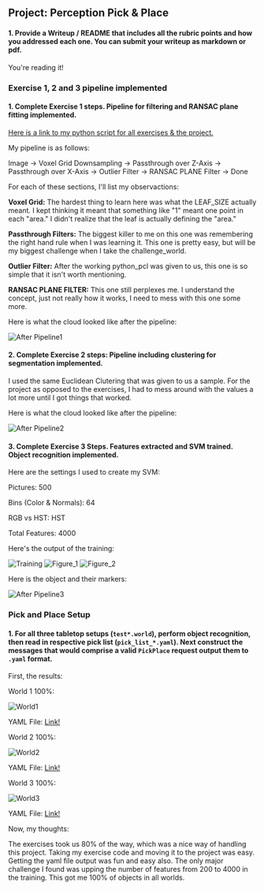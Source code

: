 ## Project: Perception Pick & Place

#### 1. Provide a Writeup / README that includes all the rubric points and how you addressed each one.  You can submit your writeup as markdown or pdf.  

You're reading it!

### Exercise 1, 2 and 3 pipeline implemented
#### 1. Complete Exercise 1 steps. Pipeline for filtering and RANSAC plane fitting implemented.

[Here is a link to my python script for all exercises & the project.](https://github.com/tiedyedguy/RoboND-Perception-Project/blob/master/pr2_robot/scripts/project_template.py)



My pipeline is as follows:

Image -> Voxel Grid Downsampling -> Passthrough over Z-Axis -> Passthrough over X-Axis -> Outlier Filter ->
RANSAC PLANE Filter -> Done

For each of these sections, I'll list my observactions:

**Voxel Grid:** The hardest thing to learn here was what the LEAF_SIZE actually meant. I kept thinking it meant that
something like "1" meant one point in each "area." I didn't realize that the leaf is actually defining the "area."  

**Passthrough Filters:** The biggest killer to me on this one was remembering the right hand rule when I was learning
it.  This one is pretty easy, but will be my biggest challenge when I take the challenge_world.

**Outlier Filter:** After the working python_pcl was given to us, this one is so simple that it isn't worth mentioning.

**RANSAC PLANE FILTER:** This one still perplexes me.  I understand the concept, just not really how it works, I need
to mess with this one some more.

Here is what the cloud looked like after the pipeline:

![After Pipeline1](https://github.com/tiedyedguy/RoboND-Perception-Project/raw/master/images/afterpipeline1.png)

#### 2. Complete Exercise 2 steps: Pipeline including clustering for segmentation implemented.  

I used the same Euclidean Clutering that was given to us a sample.  For the project as opposed to the exercises, 
I had to mess around with the values a lot more until I got things that worked.

Here is what the cloud looked like after the pipeline:

![After Pipeline2](https://github.com/tiedyedguy/RoboND-Perception-Project/raw/master/images/afterpipeline2.png)

#### 3. Complete Exercise 3 Steps.  Features extracted and SVM trained.  Object recognition implemented.

Here are the settings I used to create my SVM:

Pictures: 500

Bins (Color & Normals): 64

RGB vs HST: HST

Total Features: 4000

Here's the output of the training:

![Training](https://github.com/tiedyedguy/RoboND-Perception-Project/raw/master/images/training.png)
![Figure_1](https://github.com/tiedyedguy/RoboND-Perception-Project/raw/master/images/figure_1.png)
![Figure_2](https://github.com/tiedyedguy/RoboND-Perception-Project/raw/master/images/figure_2.png)

Here is the object and their markers:

![After Pipeline3](https://github.com/tiedyedguy/RoboND-Perception-Project/raw/master/images/afterpipeline3.png)


### Pick and Place Setup

#### 1. For all three tabletop setups (`test*.world`), perform object recognition, then read in respective pick list (`pick_list_*.yaml`). Next construct the messages that would comprise a valid `PickPlace` request output them to `.yaml` format.

First, the results:

World 1 100%:

![World1](https://github.com/tiedyedguy/RoboND-Perception-Project/raw/master/images/world1.png)

YAML File: [Link!](https://raw.githubusercontent.com/tiedyedguy/RoboND-Perception-Project/master/pr2_robot/scripts/output_1.yaml)

World 2 100%:

![World2](https://github.com/tiedyedguy/RoboND-Perception-Project/raw/master/images/world2.png)

YAML File: [Link!](https://raw.githubusercontent.com/tiedyedguy/RoboND-Perception-Project/master/pr2_robot/scripts/output_2.yaml)

World 3 100%:

![World3](https://github.com/tiedyedguy/RoboND-Perception-Project/raw/master/images/world3.png)

YAML File: [Link!](https://raw.githubusercontent.com/tiedyedguy/RoboND-Perception-Project/master/pr2_robot/scripts/output_3.yaml)

Now, my thoughts:

The exercises took us 80% of the way, which was a nice way of handling this project.  Taking my exercise code and moving
it to the project was easy.  Getting the yaml file output was fun and easy also.  The only major challenge I found was upping
the number of features from 200 to 4000 in the training.  This got me 100% of objects in all worlds.



